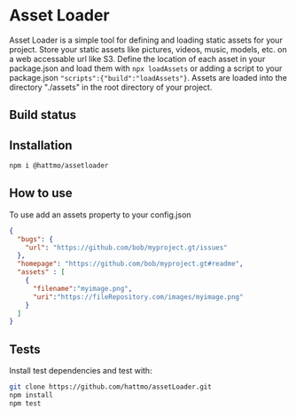 # Asset Loader

Asset Loader is a simple tool for defining and loading static assets for your project.  Store your static assets like pictures, videos, music, models, etc. on a web accessable url like S3.  Define the location of each asset in your package.json and load them with ```npx loadAssets``` or adding a script to your package.json ```"scripts":{"build":"loadAssets"}```.  Assets are loaded into the directory "./assets" in the root directory of your project.

## Build status

## Installation

```bash
npm i @hattmo/assetloader
```

## How to use

To use add an assets property to your config.json

```json
{
  "bugs": {
    "url": "https://github.com/bob/myproject.gt/issues"
  },
  "homepage": "https://github.com/bob/myproject.gt#readme",
  "assets" : [
    {
      "filename":"myimage.png",
      "uri":"https://fileRepository.com/images/myimage.png"
    }
  ]
}
```

## Tests

Install test dependencies and test with:

```bash
git clone https://github.com/hattmo/assetLoader.git
npm install
npm test
```